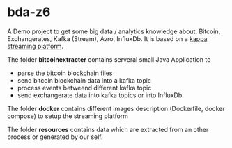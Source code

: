 # bda-z6
A Demo project to get some big data / analytics knowledge about: Bitcoin, Exchangerates, Kafka (Stream), Avro, InfluxDb. It is based on a [kappa streaming platform](https://www.oreilly.com/ideas/questioning-the-lambda-architecture).

The folder **bitcoinextracter** contains serveral small Java Application to 
 * parse the bitcoin blockchain files
 * send bitcoin blockchain data into a kafka topic
 * process events betweend different kafka topic
 * send exchangerate data into kafka topics or into InfluxDb
 
 The folder **docker** contains different images description (Dockerfile, docker compose) to setup the streaming platform
 
 The folder **resources** contains data which are extracted from an other process or generated by our self.
